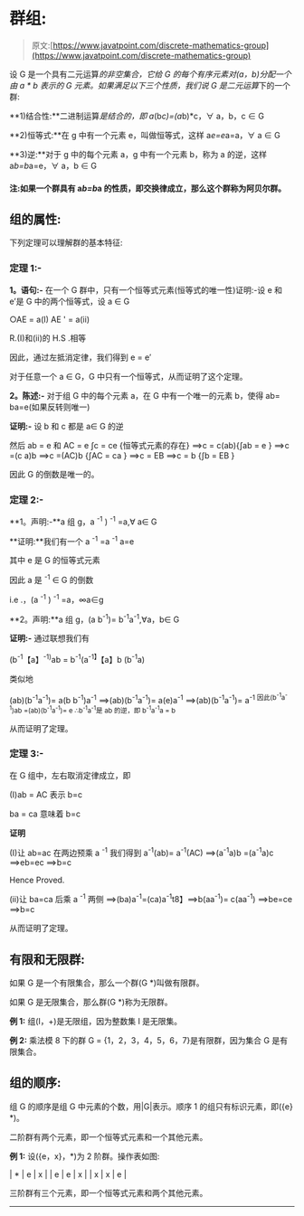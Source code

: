# 群组:

> 原文:[https://www.javatpoint.com/discrete-mathematics-group](https://www.javatpoint.com/discrete-mathematics-group)

设 G 是一个具有二元运算*的非空集合，它给 G 的每个有序元素对(a，b)分配一个由 a * b 表示的 G 元素。如果满足以下三个性质，我们说 G 是二元运算*下的一个群:

**1)结合性:**二进制运算*是结合的，即 a*(b*c)=(a*b)*c，∀ a，b，c ∈ G

**2)恒等式:**在 g 中有一个元素 e，叫做恒等式，这样 a*e=e*a=a，∀ a ∈ G

**3)逆:**对于 g 中的每个元素 a，g 中有一个元素 b，称为 a 的逆，这样 a*b=b*a=e，∀ a，b ∈ G

#### 注:如果一个群具有 a*b=b*a 的性质，即交换律成立，那么这个群称为阿贝尔群。

## 组的属性:

下列定理可以理解群的基本特征:

### 定理 1:-

**1。语句:-** 在一个 G 群中，只有一个恒等式元素(恒等式的唯一性)证明:-设 e 和 e’是 G 中的两个恒等式，设 a ∈ G

○AE = a(I)
AE ' = a(ii)

R.(I)和(ii)的 H.S .相等

因此，通过左抵消定律，我们得到 e = e′

对于任意一个 a ∈ G，G 中只有一个恒等式，从而证明了这个定理。

**2。陈述:-** 对于组 G 中的每个元素 a，在 G 中有一个唯一的元素 b，使得 ab= ba=e(如果反转则唯一)

**证明:-** 设 b 和 c 都是 a∈ G 的逆

然后 ab = e 和 AC = e
∫c = ce {恒等式元素的存在}
⟹c = c(ab){∫ab = e }
⟹c =(c a)b
⟹c =(AC)b {∫AC = ca }
⟹c = EB
⟹c = b {∫b = EB }

因此 G 的倒数是唯一的。

### 定理 2:-

**1。声明:-**a 组 g，a <sup>-1</sup> ) <sup>-1</sup> =a,∀ a∈ G

**证明:**我们有一个 a <sup>-1</sup> =a <sup>-1</sup> a=e

其中 e 是 G 的恒等式元素

因此 a 是 <sup>-1</sup> ∈ G 的倒数

i.e .，(a <sup>-1</sup> ) <sup>-1</sup> =a，∞a∈g

**2。声明:**a 组 g，(a b<sup>-1</sup>)= b<sup>-1</sup>a<sup>-1</sup>,∀a，b∈ G

**证明:-** 通过联想我们有

(b<sup>-1</sup>【a】<sup>-1)</sup>ab = b<sup>-1</sup>(a<sup>-1】</sup>【a】b
(b<sup>-1</sup>a)

类似地

(ab)(b<sup>-1</sup>a<sup>-1</sup>)= a(b b<sup>-1</sup>)a<sup>-1</sup>
⟹(ab)(b<sup>-1</sup>a<sup>-1</sup>)= a(e)a<sup>-1</sup>
⟹(ab)(b<sup>-1</sup>a<sup>-1</sup>)= a<sup>-1
因此(b<sup>-1</sup>a<sup>-1</sup>)ab =(ab)(b<sup>-1</sup>a<sup>-1</sup>)= e
∴b<sup>-1</sup>a<sup>-1</sup>是 ab
的逆，即 b<sup>-1</sup>a<sup>-1</sup>a = b</sup>

从而证明了定理。

### 定理 3:-

在 G 组中，左右取消定律成立，即

(I)ab = AC 表示 b=c

ba = ca 意味着 b=c

**证明**

(I)让 ab=ac
在两边预乘 a <sup>-1</sup> 我们得到
a<sup>-1</sup>(ab)= a<sup>-1</sup>(AC)
⟹(a<sup>-1</sup>a)b =(a<sup>-1</sup>a)c
⟹eb=ec
⟹b=c

Hence Proved.

(ii)让 ba=ca
后乘 a <sup>-1</sup> 两侧
⟹(ba)a<sup>-1</sup>=(ca)a<sup>-1</sup>t8】⟹b(aa<sup>-1</sup>)= c(aa<sup>-1</sup>)
⟹be=ce
⟹b=c

从而证明了定理。

## 有限和无限群:

如果 G 是一个有限集合，那么一个群(G *)叫做有限群。

如果 G 是无限集合，那么群(G *)称为无限群。

**例 1:** 组(I，+)是无限组，因为整数集 I 是无限集。

**例 2:** 乘法模 8 下的群 G = {1，2，3，4，5，6，7}是有限群，因为集合 G 是有限集合。

## 组的顺序:

组 G 的顺序是组 G 中元素的个数，用|G|表示。顺序 1 的组只有标识元素，即({e} *)。

二阶群有两个元素，即一个恒等式元素和一个其他元素。

**例 1:** 设({e，x}，*)为 2 阶群。操作表如图:

| * | e | x |
| e | e | x |
| x | x | e |

三阶群有三个元素，即一个恒等式元素和两个其他元素。

* * *